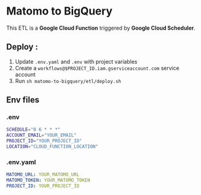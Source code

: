 # Matomo to BigQuery

This ETL is a **Google Cloud Function** triggered by **Google Cloud Scheduler**.

## Deploy :

1. Update `.env.yaml` and `.env` with project variables
2. Create a `workflows@$PROJECT_ID.iam.gserviceaccount.com` service account
3. Run `sh matomo-to-bigquery/etl/deploy.sh`

## Env files

### .env
```sh
SCHEDULE="0 6 * * *"
ACCOUNT_EMAIL="YOUR_EMAIL"
PROJECT_ID="YOUR_PROJECT_ID"
LOCATION="CLOUD_FUNCTION_LOCATION"
```

### .env.yaml
```yaml
MATOMO_URL: YOUR_MATOMO_URL
MATOMO_TOKEN: YOUR_MATOMO_TOKEN
PROJECT_ID: YOUR_PROJECT_ID
```